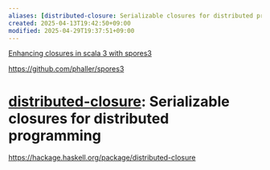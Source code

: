 ```yaml
---
aliases: [distributed-closure: Serializable closures for distributed programming]
created: 2025-04-13T19:42:50+09:00
modified: 2025-04-29T19:37:51+09:00
---
```


[Enhancing closures in scala 3 with spores3](https://dl.acm.org/doi/10.1145/3550198.3550428)

https://github.com/phaller/spores3


# [distributed-closure](https://hackage.haskell.org/package/distributed-closure): Serializable closures for distributed programming
https://hackage.haskell.org/package/distributed-closure